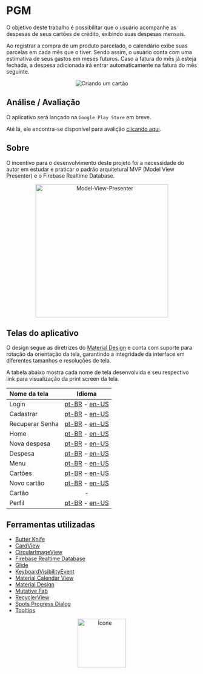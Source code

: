 PGM
===

O objetivo deste trabalho é possibilitar que o usuário acompanhe as despesas de seus cartões de crédito, exibindo suas despesas mensais. 

Ao registrar a compra de um produto parcelado, o calendário exibe suas parcelas em cada mês que o tiver. Sendo assim, o usuário conta com uma estimativa de seus gastos em meses futuros.
Caso a fatura do mês já esteja fechada, a despesa adicionada irá entrar automaticamente na fatura do mês seguinte.

<p align="center">
  <img src="https://github.com/marcellocamara/PGM/blob/master/extras/images/others/giphy.gif" title="Criando um cartão">
</p>

## Análise / Avaliação

O aplicativo será lançado na `Google Play Store` em breve.

Até lá, ele encontra-se disponível para avalição [clicando aqui](https://raw.githubusercontent.com/marcellocamara/PGM/master/extras/APK/PGM.apk).

## Sobre

O incentivo para o desenvolvimento deste projeto foi a necessidade do autor em estudar e praticar o padrão arquitetural MVP (Model View Presenter) e o Firebase Realtime Database.

<p align="center">
  <img src="https://github.com/marcellocamara/PGM/blob/master/extras/images/others/MVP.png" height="350" title="Model-View-Presenter">
</p>

## Telas do aplicativo

O design segue as diretrizes do [Material Design](https://material.io/design) e conta com suporte para rotação da orientação da tela, garantindo a integridade da interface em diferentes tamanhos e resoluções de tela.

A tabela abaixo mostra cada nome de tela desenvolvida e seu respectivo link para visualização da print screen da tela.

Nome da tela | Idioma
:---  | :---: 
Login | [pt-BR](https://raw.githubusercontent.com/marcellocamara/PGM/master/extras/images/screenshots/portuguese/login.png) - [en-US](https://raw.githubusercontent.com/marcellocamara/PGM/master/extras/images/screenshots/english/login.png)
Cadastrar | [pt-BR](https://raw.githubusercontent.com/marcellocamara/PGM/master/extras/images/screenshots/portuguese/register.png) - [en-US](https://raw.githubusercontent.com/marcellocamara/PGM/master/extras/images/screenshots/english/register.png)
Recuperar Senha | [pt-BR](https://raw.githubusercontent.com/marcellocamara/PGM/master/extras/images/screenshots/portuguese/recover.png) - [en-US](https://raw.githubusercontent.com/marcellocamara/PGM/master/extras/images/screenshots/english/recover.png)
Home | [pt-BR](https://raw.githubusercontent.com/marcellocamara/PGM/master/extras/images/screenshots/portuguese/home.png) - [en-US](https://raw.githubusercontent.com/marcellocamara/PGM/master/extras/images/screenshots/english/home.png)
Nova despesa | [pt-BR](https://raw.githubusercontent.com/marcellocamara/PGM/master/extras/images/screenshots/portuguese/new_expense.png) - [en-US](https://raw.githubusercontent.com/marcellocamara/PGM/master/extras/images/screenshots/english/new_expense.png)
Despesa | [pt-BR](https://raw.githubusercontent.com/marcellocamara/PGM/master/extras/images/screenshots/portuguese/expense_overview.png) - [en-US](https://raw.githubusercontent.com/marcellocamara/PGM/master/extras/images/screenshots/english/expense_overview.png)
Menu | [pt-BR](https://raw.githubusercontent.com/marcellocamara/PGM/master/extras/images/screenshots/portuguese/menu.png) - [en-US](https://raw.githubusercontent.com/marcellocamara/PGM/master/extras/images/screenshots/english/menu.png)
Cartões | [pt-BR](https://raw.githubusercontent.com/marcellocamara/PGM/master/extras/images/screenshots/portuguese/cards.png) - [en-US](https://raw.githubusercontent.com/marcellocamara/PGM/master/extras/images/screenshots/english/cards.png)
Novo cartão | [pt-BR](https://raw.githubusercontent.com/marcellocamara/PGM/master/extras/images/screenshots/portuguese/new_card.png) - [en-US](https://raw.githubusercontent.com/marcellocamara/PGM/master/extras/images/screenshots/english/new_card.png)
Cartão | -
Perfil | [pt-BR](https://raw.githubusercontent.com/marcellocamara/PGM/master/extras/images/screenshots/portuguese/profile.png) - [en-US](https://raw.githubusercontent.com/marcellocamara/PGM/master/extras/images/screenshots/english/profile.png)

## Ferramentas utilizadas

- [Butter Knife](https://github.com/JakeWharton/butterknife)
- [CardView](https://developer.android.com/guide/topics/ui/layout/cardview)
- [CircularImageView](https://github.com/lopspower/CircularImageView)
- [Firebase Realtime Database](https://firebase.google.com/docs/database/)
- [Glide](https://github.com/bumptech/glide)
- [KeyboardVisibilityEvent](https://github.com/yshrsmz/KeyboardVisibilityEvent)
- [Material Calendar View](https://github.com/prolificinteractive/material-calendarview)
- [Material Design](https://material.io/design/)
- [Mutative Fab](https://github.com/aniketbhoite/MutativeFab)
- [RecyclerView](https://developer.android.com/guide/topics/ui/layout/recyclerview)
- [Spots Progress Dialog](https://github.com/d-max/spots-dialog)
- [Tooltips](https://github.com/ViHtarb/Tooltip)

<p align="center">
  <img src="https://github.com/marcellocamara/PGM/blob/master/app/src/main/ic_launcher-web.png" height="128" title="Ícone">
</p>